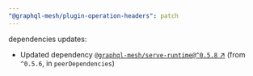 ```yaml
---
"@graphql-mesh/plugin-operation-headers": patch
---
```

dependencies updates:
  - Updated dependency [`@graphql-mesh/serve-runtime@^0.5.8` ↗︎](https://www.npmjs.com/package/@graphql-mesh/serve-runtime/v/0.5.8) (from `^0.5.6`, in `peerDependencies`)
